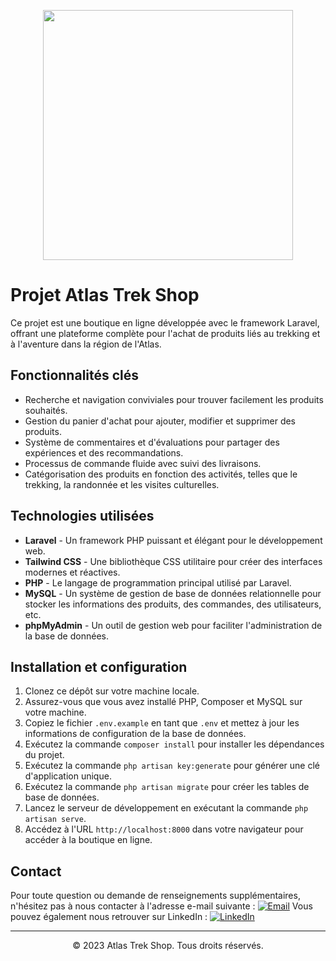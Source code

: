 <p align="center">
    <a href="https://laravel.com" target="_blank">
        <img src="https://raw.githubusercontent.com/laravel/art/master/logo-lockup/5%20SVG/2%20CMYK/1%20Full%20Color/laravel-logolockup-cmyk-red.svg" width="400">
    </a>
</p>



# Projet Atlas Trek Shop

Ce projet est une boutique en ligne développée avec le framework Laravel, offrant une plateforme complète pour l'achat de produits liés au trekking et à l'aventure dans la région de l'Atlas.

## Fonctionnalités clés

- Recherche et navigation conviviales pour trouver facilement les produits souhaités.
- Gestion du panier d'achat pour ajouter, modifier et supprimer des produits.
- Système de commentaires et d'évaluations pour partager des expériences et des recommandations.
- Processus de commande fluide avec suivi des livraisons.
- Catégorisation des produits en fonction des activités, telles que le trekking, la randonnée et les visites culturelles.

## Technologies utilisées

- **Laravel** - Un framework PHP puissant et élégant pour le développement web.
- **Tailwind CSS** - Une bibliothèque CSS utilitaire pour créer des interfaces modernes et réactives.
- **PHP** - Le langage de programmation principal utilisé par Laravel. 
- **MySQL** - Un système de gestion de base de données relationnelle pour stocker les informations des produits, des commandes, des utilisateurs, etc.
- **phpMyAdmin** - Un outil de gestion web pour faciliter l'administration de la base de données.

## Installation et configuration

1. Clonez ce dépôt sur votre machine locale.
2. Assurez-vous que vous avez installé PHP, Composer et MySQL sur votre machine.
3. Copiez le fichier `.env.example` en tant que `.env` et mettez à jour les informations de configuration de la base de données.
4. Exécutez la commande `composer install` pour installer les dépendances du projet.
5. Exécutez la commande `php artisan key:generate` pour générer une clé d'application unique.
6. Exécutez la commande `php artisan migrate` pour créer les tables de base de données.
7. Lancez le serveur de développement en exécutant la commande `php artisan serve`.
8. Accédez à l'URL `http://localhost:8000` dans votre navigateur pour accéder à la boutique en ligne.

## Contact

Pour toute question ou demande de renseignements supplémentaires, n'hésitez pas à nous contacter à l'adresse e-mail suivante : [![Email](https://img.shields.io/badge/-Email-red?style=flat-square&logo=Mail.Ru&logoColor=white&link=mailto:ounesshimi@gmail.com)](mailto:ounesshimi@gmail.com) Vous pouvez également nous retrouver sur LinkedIn : [![LinkedIn](https://img.shields.io/badge/-LinkedIn-blue?style=flat-square&logo=linkedin&logoColor=white&link=https://https://www.linkedin.com/in/younes-shimi/)](https://www.linkedin.com/in/younes-shimi/)

---

<p align="center">
    &copy; 2023 Atlas Trek Shop. Tous droits réservés.
</p>
